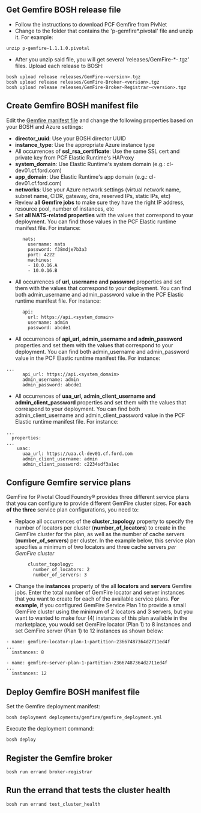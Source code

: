 ## Get Gemfire BOSH release file
* Follow the instructions to download PCF Gemfire from PivNet
* Change to the folder that contains the 'p-gemfire*.pivotal' file and unzip it. For example:
```
unzip p-gemfire-1.1.1.0.pivotal
```
* After you unzip said file, you will get several 'releases/GemFire-*-<version>.tgz' files. Upload each release to BOSH:
```
bosh upload release releases/GemFire-<version>.tgz
bosh upload release releases/GemFire-Broker-<version>.tgz
bosh upload release releases/GemFire-Broker-Registrar-<version>.tgz
```

## Create Gemfire BOSH manifest file
Edit the [Gemfire manifest file](deployments/gemfire/gemfire_deployment.yml) and change the following properties based on your BOSH and Azure settings:
* **director_uuid**: Use your BOSH director UUID
* **instance_type**: Use the appropriate Azure instance type
* All occurrences of **ssl_rsa_certificate**: Use the same SSL cert and private key from PCF Elastic Runtime's HAProxy
* **system_domain**: Use Elastic Runtime's system domain (e.g.: cl-dev01.cf.ford.com)
* **app_domain**: Use Elastic Runtime's app domain (e.g.: cl-dev01.cf.ford.com)
* **networks**: Use your Azure network settings (virtual network name, subnet name, CIDR, gateway, dns, reserved IPs, static IPs, etc) 
* Review **all Gemfire jobs** to make sure they have the right IP address, resource pool, number of instances, etc
* Set **all NATS-related properties** with the values that correspond to your deployment. You can find those values in the PCF Elastic runtime manifest file. For instance:
```
      nats:
        username: nats
        password: f38mdje7b3a3
        port: 4222
        machines:
        - 10.0.16.A
        - 10.0.16.B
```

* All occurrences of **url, username and password** properties and set them with the values that correspond to your deployment. You can find both admin_username and admin_password value in the PCF Elastic runtime manifest file. For instance:
```
      api:
        url: https://api.<system_domain>
        username: admin
        password: abcde1
```
* All occurrences of **api_url, admin_username and admin_password** properties and set them with the values that correspond to your deployment. You can find both admin_username and admin_password value in the PCF Elastic runtime manifest file. For instance:
```
...
      api_url: https://api.<system_domain>
      admin_username: admin
      admin_password: abcde1
```
* All occurrences of **uaa_url, admin_client_username and admin_client_password** properties and set them with the values that correspond to your deployment. You can find both admin_client_username and admin_client_password value in the PCF Elastic runtime manifest file. For instance:
```
...
  properties:
...
    uaac:
      uaa_url: https://uaa.cl-dev01.cf.ford.com
      admin_client_username: admin
      admin_client_password: c2234sdf3a1ec
```

## Configure Gemfire service plans
GemFire for Pivotal Cloud Foundry® provides three different service plans that you can configure to provide different GemFire cluster sizes. For **each of the three** service plan configurations, you need to:
* Replace all occurrences of the **cluster_topology** property to specify the number of locators per cluster (**number_of_locators**) to create in the GemFire cluster for the plan, as well as the number of cache servers (**number_of_servers**) per cluster. In the example below, this service plan specifies a minimum of two locators and three cache servers *per GemFire cluster*
```
        cluster_topology:
          number_of_locators: 2
          number_of_servers: 3
```
* Change the **instances** property of the all **locators** and **servers** Gemfire jobs. Enter the total number of GemFire locator and server instances that you want to create for each of the available service plans. **For example**, if you configured GemFire Service Plan 1 to provide a small GemFire cluster using the minimum of 2 locators and 3 servers, but you want to wanted to make four (4) instances of this plan available in the marketplace, you would set GemFire locator (Plan 1) to 8 instances and set GemFire server (Plan 1) to 12 instances as shown below:
```
- name: gemfire-locator-plan-1-partition-23667487364d2711ed4f
...
  instances: 8
```
```
- name: gemfire-server-plan-1-partition-23667487364d2711ed4f
...
  instances: 12
```
 
## Deploy Gemfire BOSH manifest file
Set the Gemfire deployment manifest:
```
bosh deployment deployments/gemfire/gemfire_deployment.yml
```
Execute the deployment command:
```
bosh deploy
```

## Register the Gemfire broker
```
bosh run errand broker-registrar
```

## Run the errand that tests the cluster health
```
bosh run errand test_cluster_health
```
